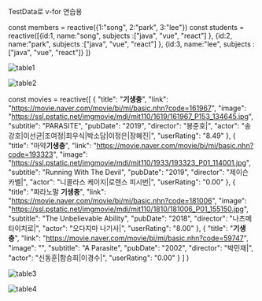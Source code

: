 TestData로 v-for 연습용

const members = reactive({1:"song", 2:"park", 3:"lee"})
const students = reactive([{id:1, name:"song", subjects :["java", "vue", "react"] }, 
                              {id:2, name:"park", subjects :["java", "vue", "react"] }, 
                              {id:3, name:"lee", subjects :["java", "vue", "react"]} ])



![table1](https://github.com/YOSong1/Vuejs/assets/43607595/d24877b8-ae2e-4e80-8a2a-f44a6b42dfde)


![table2](https://github.com/YOSong1/Vuejs/assets/43607595/12465779-87ec-46ed-bf4b-0dcc9c1253e7)



const  movies = reactive([
            {
              "title": "<strong>기생충</strong>",
              "link": "https://movie.naver.com/movie/bi/mi/basic.nhn?code=161967",
              "image": "https://ssl.pstatic.net/imgmovie/mdi/mit110/1619/161967_P153_134645.jpg",
              "subtitle": "PARASITE",
              "pubDate": "2019",
              "director": "봉준호|",
              "actor": "송강호|이선균|조여정|최우식|박소담|이정은|장혜진|",
              "userRating": "8.49"
            },
            {
              "title": "마약<b>기생충</b>",
              "link": "https://movie.naver.com/movie/bi/mi/basic.nhn?code=193323",
              "image": "https://ssl.pstatic.net/imgmovie/mdi/mit110/1933/193323_P01_114001.jpg",
              "subtitle": "Running With The Devil",
              "pubDate": "2019",
              "director": "제이슨 카벨|",
              "actor": "니콜라스 케이지|로렌스 피시번|",
              "userRating": "0.00"
            },
            {
              "title": "파라노말 <b>기생충</b>",
              "link": "https://movie.naver.com/movie/bi/mi/basic.nhn?code=181006",
              "image": "https://ssl.pstatic.net/imgmovie/mdi/mit110/1810/181006_P01_155150.jpg",
              "subtitle": "The Unbelievable Ability",
              "pubDate": "2018",
              "director": "나츠메 타이치로|",
              "actor": "오다지마 나기사|",
              "userRating": "8.00"
            },
            {
              "title": "<b>기생충</b>",
              "link": "https://movie.naver.com/movie/bi/mi/basic.nhn?code=59747",
              "image": "",
              "subtitle": "A Parasite",
              "pubDate": "2002",
              "director": "박민재|",
              "actor": "신동훈|함승희|이경수|",
              "userRating": "0.00"
            }
          ]
        )
        
![table3](https://github.com/YOSong1/Vuejs/assets/43607595/80f2ba10-8b35-4dbb-ab9e-5ca92bc8f4c0)


![table4](https://github.com/YOSong1/Vuejs/assets/43607595/8d1c4ed1-519b-4c26-91c6-45569fe574d4)
